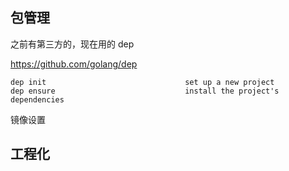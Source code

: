 ## 包管理

之前有第三方的，现在用的 dep

https://github.com/golang/dep

```
dep init                               set up a new project
dep ensure                             install the project's dependencies
```

镜像设置

## 工程化